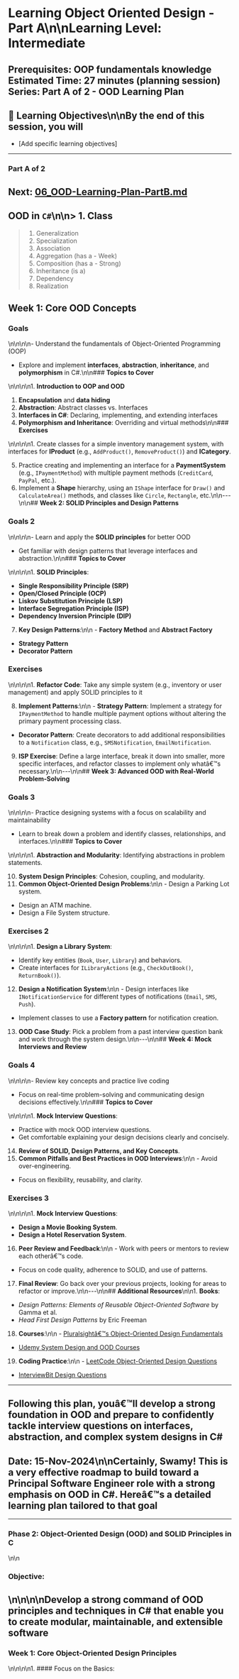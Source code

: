 # Learning Object Oriented Design - Part A\n\n**Learning Level**: Intermediate

**Prerequisites**: OOP fundamentals knowledge
**Estimated Time**: 27 minutes (planning session)
**Series**: Part A of 2 - OOD Learning Plan
---

## 🎯 Learning Objectives\n\nBy the end of this session, you will

- [Add specific learning objectives]

---

### Part A of 2

Next: [06_OOD-Learning-Plan-PartB.md](06_OOD-Learning-Plan-PartB.md)
---

## OOD in `C#`\n\n> 1. Class

> 1. Generalization
> 1. Specialization
> 1. Association
> 1. Aggregation (has a - Week)
> 1. Composition (has a - Strong)
> 1. Inheritance (is a)
> 1. Dependency
> 1. Realization

## **Week 1: Core OOD Concepts**

### **Goals**

\n\n\n\n- Understand the fundamentals of Object-Oriented Programming (OOP)

- Explore and implement **interfaces**, **abstraction**, **inheritance**, and **polymorphism** in C#.\n\n### **Topics to Cover**

\n\n\n\n1. **Introduction to OOP and OOD**

1. **Encapsulation** and **data hiding**
2. **Abstraction**: Abstract classes vs. Interfaces
3. **Interfaces in C#**: Declaring, implementing, and extending interfaces
4. **Polymorphism and Inheritance**: Overriding and virtual methods\n\n### **Exercises**

\n\n\n\n1. Create classes for a simple inventory management system, with interfaces for **IProduct** (e.g., `AddProduct()`, `RemoveProduct()`) and **ICategory**.

5. Practice creating and implementing an interface for a **PaymentSystem** (e.g., `IPaymentMethod`) with multiple payment methods (`CreditCard`, `PayPal`, etc.).
6. Implement a **Shape** hierarchy, using an `IShape` interface for `Draw()` and `CalculateArea()` methods, and classes like `Circle`, `Rectangle`, etc.\n\n---\n\n## **Week 2: SOLID Principles and Design Patterns**

### **Goals** 2

\n\n\n\n- Learn and apply the **SOLID principles** for better OOD

- Get familiar with design patterns that leverage interfaces and abstraction.\n\n### **Topics to Cover**

\n\n\n\n1. **SOLID Principles**:

- **Single Responsibility Principle (SRP)**
- **Open/Closed Principle (OCP)**
- **Liskov Substitution Principle (LSP)**
- **Interface Segregation Principle (ISP)**
- **Dependency Inversion Principle (DIP)**

7. **Key Design Patterns**:\n\n   - **Factory Method** and **Abstract Factory**

- **Strategy Pattern**
- **Decorator Pattern**

### **Exercises**

\n\n\n\n1. **Refactor Code**: Take any simple system (e.g., inventory or user management) and apply SOLID principles to it

8. **Implement Patterns**:\n\n   - **Strategy Pattern**: Implement a strategy for `IPaymentMethod` to handle multiple payment options without altering the primary payment processing class.

- **Decorator Pattern**: Create decorators to add additional responsibilities to a `Notification` class, e.g., `SMSNotification`, `EmailNotification`.

9. **ISP Exercise**: Define a large interface, break it down into smaller, more specific interfaces, and refactor classes to implement only whatâ€™s necessary.\n\n---\n\n## **Week 3: Advanced OOD with Real-World Problem-Solving**

### **Goals** 3

\n\n\n\n- Practice designing systems with a focus on scalability and maintainability

- Learn to break down a problem and identify classes, relationships, and interfaces.\n\n### **Topics to Cover**

\n\n\n\n1. **Abstraction and Modularity**: Identifying abstractions in problem statements.

10. **System Design Principles**: Cohesion, coupling, and modularity.
11. **Common Object-Oriented Design Problems**:\n\n   - Design a Parking Lot system.

- Design an ATM machine.
- Design a File System structure.

### **Exercises** 2

\n\n\n\n1. **Design a Library System**:

- Identify key entities (`Book`, `User`, `Library`) and behaviors.
- Create interfaces for `ILibraryActions` (e.g., `CheckOutBook()`, `ReturnBook()`).

12. **Design a Notification System**:\n\n   - Design interfaces like `INotificationService` for different types of notifications (`Email`, `SMS`, `Push`).

- Implement classes to use a **Factory pattern** for notification creation.

13. **OOD Case Study**: Pick a problem from a past interview question bank and work through the system design.\n\n---\n\n## **Week 4: Mock Interviews and Review**

### **Goals** 4

\n\n\n\n- Review key concepts and practice live coding

- Focus on real-time problem-solving and communicating design decisions effectively.\n\n### **Topics to Cover**

\n\n\n\n1. **Mock Interview Questions**:

- Practice with mock OOD interview questions.
- Get comfortable explaining your design decisions clearly and concisely.

14. **Review of SOLID, Design Patterns, and Key Concepts**.
15. **Common Pitfalls and Best Practices in OOD Interviews**:\n\n   - Avoid over-engineering.

- Focus on flexibility, reusability, and clarity.

### **Exercises** 3

\n\n\n\n1. **Mock Interview Questions**:

- **Design a Movie Booking System**.
- **Design a Hotel Reservation System**.

16. **Peer Review and Feedback**:\n\n   - Work with peers or mentors to review each otherâ€™s code.

- Focus on code quality, adherence to SOLID, and use of patterns.

17. **Final Review**: Go back over your previous projects, looking for areas to refactor or improve.\n\n---\n\n## **Additional Resources**\n\n1. **Books**:

- _Design Patterns: Elements of Reusable Object-Oriented Software_ by Gamma et al.
- _Head First Design Patterns_ by Eric Freeman

18. **Courses**:\n\n   - [Pluralsightâ€™s Object-Oriented Design Fundamentals](https://www.pluralsight.com)

- [Udemy System Design and OOD Courses](https://www.udemy.com)

19. **Coding Practice**:\n\n   - [LeetCode Object-Oriented Design Questions](https://leetcode.com/problemset/all/)

- [InterviewBit Design Questions](https://www.interviewbit.com/courses/system-design/)

---

Following this plan, youâ€™ll develop a strong foundation in OOD and prepare to confidently tackle interview questions on interfaces, abstraction, and complex system designs in C#
---

## Date: 15-Nov-2024\n\nCertainly, Swamy! This is a very effective roadmap to build toward a Principal Software Engineer role with a strong emphasis on OOD in C#. Hereâ€™s a detailed learning plan tailored to that goal

---

### Phase 2: Object-Oriented Design (OOD) and SOLID Principles in C #

\n\n

### **Objective:**

\n\n\n\nDevelop a strong command of OOD principles and techniques in C# that enable you to create modular, maintainable, and extensible software
---

### **Week 1: Core Object-Oriented Design Principles**

\n\n\n\n1. #### Focus on the Basics:
